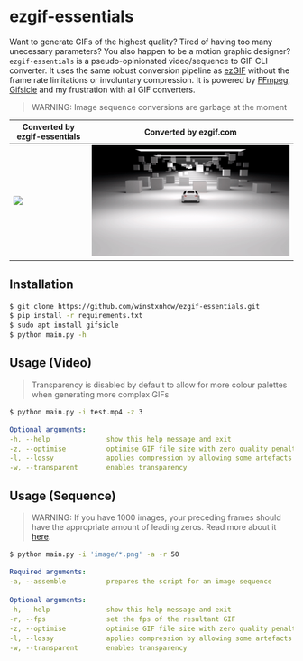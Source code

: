 # ezgif-essentials
Want to generate GIFs of the highest quality? Tired of having too many unecessary parameters? You also happen to be a motion graphic designer? `ezgif-essentials` is a pseudo-opinionated video/sequence to GIF CLI converter. It uses the same robust conversion pipeline as [ezGIF](https://ezgif.com/) without the frame rate limitations or involuntary compression. It is powered by [FFmpeg](https://github.com/kkroening/ffmpeg-python), [Gifsicle](https://github.com/kohler/gifsicle) and my frustration with all GIF converters.

> WARNING: Image sequence conversions are garbage at the moment

|Converted by ezgif-essentials                    |Converted by ezgif.com                    |
|-------------------------------------------------|------------------------------------------|
|![](resources/converted-by-ezgif-essentials.gif) | ![](resources/converted-by-ezgif.com.gif)|

## Installation
```bash
$ git clone https://github.com/winstxnhdw/ezgif-essentials.git
$ pip install -r requirements.txt
$ sudo apt install gifsicle
$ python main.py -h
```

## Usage (Video)
> Transparency is disabled by default to allow for more colour palettes when generating more complex GIFs 

```bash
$ python main.py -i test.mp4 -z 3
```

```yaml
Optional arguments:
-h, --help              show this help message and exit
-z, --optimise          optimise GIF file size with zero quality penalty
-l, --lossy             applies compression by allowing some artefacts
-w, --transparent       enables transparency
```

## Usage (Sequence)
> WARNING: If you have 1000 images, your preceding frames should have the appropriate amount of leading zeros. Read more about it [here](https://unix.stackexchange.com/questions/77016/ffmpeg-pattern-type-glob-not-loading-files-in-correct-order).

```bash
$ python main.py -i 'image/*.png' -a -r 50
```

```yaml
Required arguments:
-a, --assemble          prepares the script for an image sequence

Optional arguments:
-h, --help              show this help message and exit
-r, --fps               set the fps of the resultant GIF
-z, --optimise          optimise GIF file size with zero quality penalty
-l, --lossy             applies compression by allowing some artefacts
-w, --transparent       enables transparency
```
